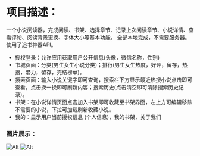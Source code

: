# 项目描述：
一个小说阅读器，完成阅读、书架、选择章节、记录上次阅读章节、小说详情、查看评论、阅读背景更换、字体大小等基本功能。 全部本地完成，不需要服务器。 使用了追书神器API。

- 授权登录：允许应用获取用户公开信息(头像，微信名称，性别)
- 书城页面：分类(男生女生小说分类)；排行(男生女生热度，好评，留存，热搜，潜力，留存，完结榜单)。
- 搜索页面：输入小说关键字即可查询，搜索栏下方显示最近热搜小说点击即可查看，点击换一换即可刷新内容；搜索历史(点击清空即可清除搜索历史记录)。
- 书架：在小说详情页面点击加入书架即可收藏至书架界面，左上方可编辑移除不需要的小说，下拉可加载刷新收藏小说。
- 我的：显示用户当前授权信息 (个人信息)，我的书架，关于我们

### 图片展示：
![Alt](http://m.qpic.cn/psb?/V146qHRC33qFJ8/C9aEBdLvDn9OihSX5dSCGVFvWySjKlnznTpVsDwSBw4!/c/dFMBAAAAAAAA&bo=jAHDAgAAAAACVz8!&rf=viewer_4)
![Alt](http://m.qpic.cn/psb?/V146qHRC33qFJ8/gUE*nInvgCZ4osUCr2VW3uFnUhnDAapYt.pEmes7hcI!/c/dE0BAAAAAAAA&bo=jAHDAgAAAAACZw8!&rf=viewer_4)
